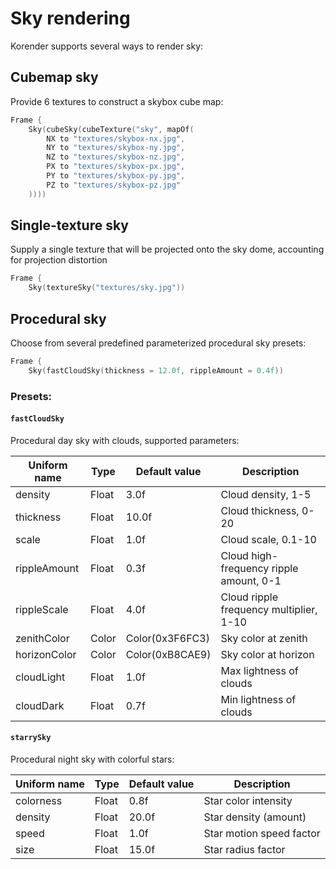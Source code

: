 # Sky rendering

Korender supports several ways to render sky:

## Cubemap sky

Provide 6 textures to construct a skybox cube map:
````kotlin
Frame {
    Sky(cubeSky(cubeTexture("sky", mapOf(
        NX to "textures/skybox-nx.jpg",
        NY to "textures/skybox-ny.jpg",
        NZ to "textures/skybox-nz.jpg",
        PX to "textures/skybox-px.jpg",
        PY to "textures/skybox-py.jpg",
        PZ to "textures/skybox-pz.jpg"
    ))))
````

## Single-texture sky

Supply a single texture that will be projected onto the sky dome, accounting for projection distortion
````kotlin
Frame {
    Sky(textureSky("textures/sky.jpg"))
````

## Procedural sky

Choose from several predefined parameterized procedural sky presets:

````kotlin
Frame {
    Sky(fastCloudSky(thickness = 12.0f, rippleAmount = 0.4f))

````

### Presets:

#### `fastCloudSky`

Procedural day sky with clouds, supported parameters:

| Uniform name | Type  | Default value   | Description                             |
|--------------|-------|-----------------|-----------------------------------------|
| density      | Float | 3.0f            | Cloud density, 1-5                      |
| thickness    | Float | 10.0f           | Cloud thickness, 0-20                   |
| scale        | Float | 1.0f            | Cloud scale, 0.1-10                     |
| rippleAmount | Float | 0.3f            | Cloud high-frequency ripple amount, 0-1 |
| rippleScale  | Float | 4.0f            | Cloud ripple frequency multiplier, 1-10 |
| zenithColor  | Color | Color(0x3F6FC3) | Sky color at zenith                     |
| horizonColor | Color | Color(0xB8CAE9) | Sky color at horizon                    |
| cloudLight   | Float | 1.0f            | Max lightness of clouds                 |
| cloudDark    | Float | 0.7f            | Min lightness of clouds                 |


#### `starrySky`

Procedural night sky with colorful stars:

| Uniform name | Type  | Default value               | Description                             |
|--------------|-------|-----------------------------|-----------------------------------------|
| colorness    | Float | 0.8f                        | Star color intensity                    |
| density      | Float | 20.0f                       | Star density (amount)                   |
| speed        | Float | 1.0f                        | Star motion speed factor                |
| size         | Float | 15.0f                       | Star radius factor                      |
